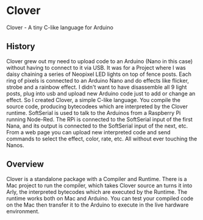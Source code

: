 # Clover
Clover - A tiny C-like language for Arduino

## History

Clover grew out my need to upload code to an Arduino (Nano in this case) without having to connect to it via USB. It was for a Project where I was daisy chaining a series of Neopixel LED lights on top of fence posts. Each ring of pixels is connected to an Arduino Nano and do effects like flicker, strobe and a rainbow effect. I didn't want to have disassemble all 9 light posts, plug into usb and upload new Arduino code just to add or change an effect. So I created Clover, a simple C-like language. You compile the source code, producing bytecodees which are interpreted by the Clover runtime. SoftSerial is used to talk to the Arduinos from a Raspberry Pi running Node-Red. The RPi is connected to the SoftSerial input of the first Nana, and its output is connected to the SoftSerial input of the next, etc. From a web page you can upload new interpreted code and send commands to select the effect, color, rate, etc. All without ever touching the Nanos.

## Overview

Clover is a standalone package with a Compiler and Runtime. There is a Mac project to run the compiler, which takes Clover source an turns it into Arly, the interpreted bytecodes which are executed by the Runtime. The runtime works both on Mac and Arduino. You can test your compiled code on the Mac then transfer it to the Arduino to execute in the live hardware environment.

